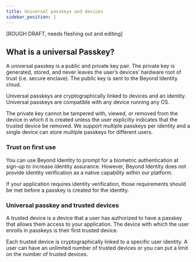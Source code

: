 ```yaml
---
title: Universal passkeys and devices
sidebar_position: 1
---
```


[ROUGH DRAFT, needs fleshing out and editing]


## What is a universal Passkey?

A universal passkey is a public and private key pair. The private key is generated, stored, and never leaves the user’s devices’ hardware root of trust (i.e. secure enclave). The public key is sent to the Beyond Identity cloud. 

Universal passkeys are cryptographically linked to devices and an identity. Universal passkeys are compatible with any device running any OS. 

The private key cannot be tampered with, viewed, or removed from the device in which it is created unless the user explicitly indicates that the trusted device be removed. We support multiple passkeys per identity and a single device can store multiple passkeys for different users.


### Trust on first use

You can use Beyond Identity to prompt for a biometric authentication at sign-up to increase identity assurance. However, Beyond Identity does not provide identity verification as a native capability within our platform. 

If your application requires identity verification, those requirements should be met before a passkey is created for the identity.


### Universal passkey and trusted devices

A trusted device is a device that a user has authorized to have a passkey that allows them access to your application. The device with which the user enrolls in passkeys is their first trusted device. 

Each trusted device is cryptographically linked to a specific user identity. A user can have an unlimited number of trusted devices or you can put a limit on the number of trusted devices. 
